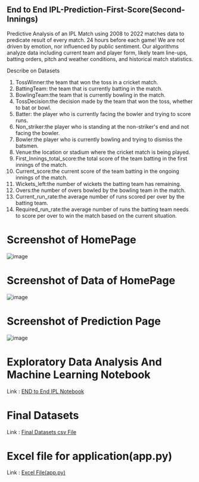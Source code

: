 ## End to End IPL-Prediction-First-Score(Second-Innings)
Predictive Analysis of an IPL Match using 2008 to 2022 matches data 
to predicate result of every match. 24 hours before each game! We 
are not driven by emotion, nor influenced by public sentiment. Our 
algorithms analyze data including current team and player form, likely 
team line-ups, batting orders, pitch and weather conditions, and 
historical match statistics.

Describe on Datasets
1. TossWinner:the team that won the toss in a cricket match.
2. BattingTeam: the team that is currently batting in the match.
3. BowlingTeam:the team that is currently bowling in the match.
4. TossDecision:the decision made by the team that won the toss, whether to bat or bowl.
5. Batter: the player who is currently facing the bowler and trying to score runs.
6. Non_striker:the player who is standing at the non-striker's end and not facing the bowler.
7. Bowler:the player who is currently bowling and trying to dismiss the batsmen.
8. Venue:the location or stadium where the cricket match is being played.
9. First_Innings_total_score:the total score of the team batting in the first innings of the match.
10. Current_score:the current score of the team batting in the ongoing innings of the match.
11. Wickets_left:the number of wickets the batting team has remaining.
12. Overs:the number of overs bowled by the bowling team in the match.
13. Current_run_rate:the average number of runs scored per over by the batting team.
14. Required_run_rate:the average number of runs the batting team needs to score per over to win the match based on the current situation.


# Screenshot of HomePage
![image](https://user-images.githubusercontent.com/106003797/232687264-ac902c10-e5db-447b-b66c-e591f11a4249.png)

# Screenshot of Data of HomePage
![image](https://user-images.githubusercontent.com/106003797/232686814-fbed1e08-05aa-4dfb-aafb-bc83d5cc123a.png)

# Screenshot of Prediction Page
![image](https://user-images.githubusercontent.com/106003797/232562678-63b96869-fe30-4f85-9392-adab252b2e9f.png)

# Exploratory Data Analysis And Machine Learning Notebook

Link : [END to End IPL Notebook](./NoteBook/IPL%20Prediction.ipynb)

# Final Datasets

Link : [Final Datasets csv File](./NoteBook/DataSets/IPL-Final-Datasets.csv)

# Excel file for application(app.py)

Link : [Excel File(app.py)](./Book1.xlsx)

